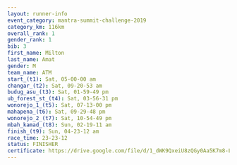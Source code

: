 ```yaml
---
layout: runner-info 
event_category: mantra-summit-challenge-2019 
category_km: 116km 
overall_rank: 1
gender_rank: 1
bib: 3
first_name: Milton
last_name: Amat
gender: M
team_name: ATM
start_(t1): Sat, 05-00-00 am
changar_(t2): Sat, 09-20-53 am
budug_asu_(t3): Sat, 01-59-49 pm
ub_forest_st_(t4): Sat, 03-56-31 pm
wonorejo_1_(t5): Sat, 07-13-00 pm
mahapena_(t6): Sat, 09-29-48 pm
wonorejo_2_(t7): Sat, 10-54-49 pm
mbah_kamad_(t8): Sun, 02-19-11 am
finish_(t9): Sun, 04-23-12 am
race_time: 23-23-12
status: FINISHER
certificate: https://drive.google.com/file/d/1_dWK9QxeiU8zQGy0Aa5K7m8-Lsbw5kDC/view?usp=sharing
---
```

